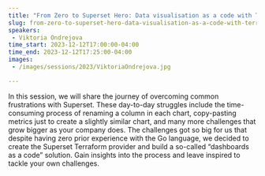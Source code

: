 ```yaml
---
title: "From Zero to Superset Hero: Data visualisation as a code with Terraform"
slug: from-zero-to-superset-hero-data-visualisation-as-a-code-with-terraform
speakers:
 - Viktoria Ondrejova
time_start: 2023-12-12T17:00:00-04:00
time_end: 2023-12-12T17:25:00-04:00
images:
 - /images/sessions/2023/ViktoriaOndrejova.jpg

---
```


In this session, we will share the journey of overcoming common frustrations with Superset. These day-to-day struggles include the time-consuming process of renaming a column in each chart, copy-pasting metrics just to create a slightly similar chart, and many more challenges that grow bigger as your company does. The challenges got so big for us that despite having zero prior experience with the Go language, we decided to create the Superset Terraform provider and build a so-called “dashboards as a code” solution. Gain insights into the process and leave inspired to tackle your own challenges.